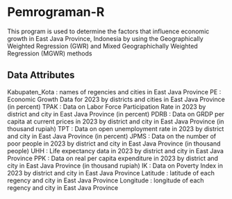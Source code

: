 # Pemrograman-R
This program is used to determine the factors that influence economic growth in East Java Province, Indonesia by using the Geographically Weighted Regression (GWR) and Mixed Geographichally Weighted Regression (MGWR) methods
## Data Attributes
Kabupaten_Kota : names of regencies and cities in East Java Province
PE : Economic Growth Data for 2023 by districts and cities in East Java Province (in percent)
TPAK : Data on Labor Force Participation Rate in 2023 by district and city in East Java Province (in percent)
PDRB : Data on GRDP per capita at current prices in 2023 by district and city in East Java Province (in thousand rupiah)
TPT : Data on open unemployment rate in 2023 by district and city in East Java Province (in percent)
JPMS : Data on the number of poor people in 2023 by district and city in East Java Province (in thousand people)
UHH : Life expectancy data in 2023 by district and city in East Java Province 
PPK : Data on real per capita expenditure in 2023 by district and city in East Java Province (in thousand rupiah)
IK : Data on Poverty Index in 2023 by district and city in East Java Province 
Latitude : latitude of each regency and city in East Java Province
Longitude : longitude of each regency and city in East Java Province
